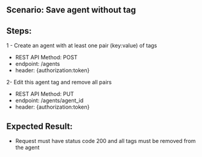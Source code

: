 ## Scenario: Save agent without tag 
## Steps: 
1 - Create an agent with at least one pair (key:value) of tags

- REST API Method: POST
- endpoint: /agents
- header: {authorization:token}

2- Edit this agent tag and remove all pairs

- REST API Method: PUT
- endpoint: /agents/agent_id
- header: {authorization:token}

## Expected Result: 
- Request must have status code 200 and all tags must be removed from the agent 
